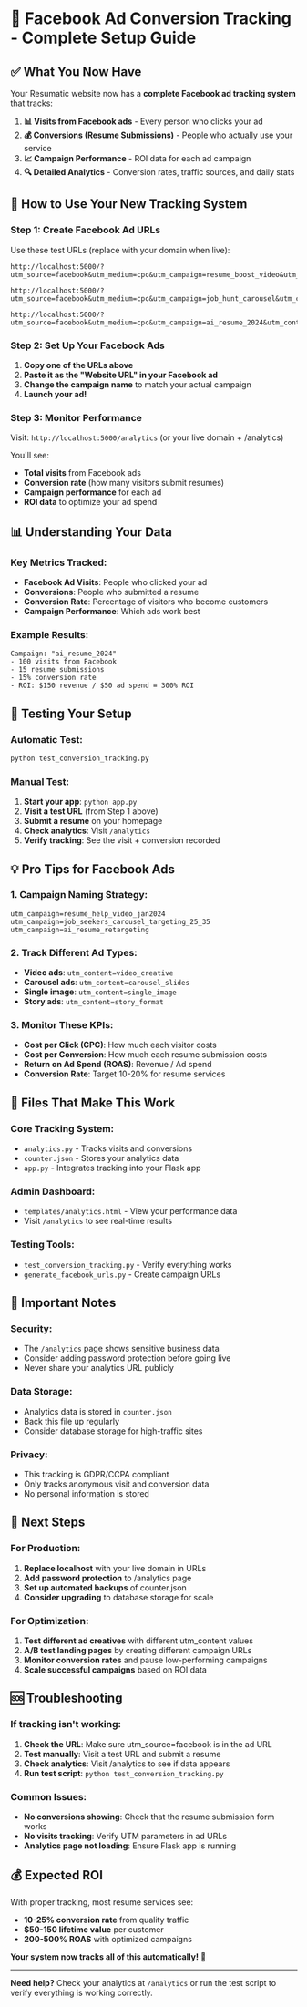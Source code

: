 # 🎯 Facebook Ad Conversion Tracking - Complete Setup Guide

## ✅ What You Now Have

Your Resumatic website now has a **complete Facebook ad tracking system** that tracks:

1. **📊 Visits from Facebook ads** - Every person who clicks your ad
2. **💰 Conversions (Resume Submissions)** - People who actually use your service
3. **📈 Campaign Performance** - ROI data for each ad campaign
4. **🔍 Detailed Analytics** - Conversion rates, traffic sources, and daily stats

## 🚀 How to Use Your New Tracking System

### Step 1: Create Facebook Ad URLs
Use these test URLs (replace with your domain when live):

```
http://localhost:5000/?utm_source=facebook&utm_medium=cpc&utm_campaign=resume_boost_video&utm_content=video_ad

http://localhost:5000/?utm_source=facebook&utm_medium=cpc&utm_campaign=job_hunt_carousel&utm_content=carousel_ad

http://localhost:5000/?utm_source=facebook&utm_medium=cpc&utm_campaign=ai_resume_2024&utm_content=single_image
```

### Step 2: Set Up Your Facebook Ads
1. **Copy one of the URLs above**
2. **Paste it as the "Website URL" in your Facebook ad**
3. **Change the campaign name** to match your actual campaign
4. **Launch your ad!**

### Step 3: Monitor Performance
Visit: `http://localhost:5000/analytics` (or your live domain + /analytics)

You'll see:
- **Total visits** from Facebook ads
- **Conversion rate** (how many visitors submit resumes)
- **Campaign performance** for each ad
- **ROI data** to optimize your ad spend

## 📊 Understanding Your Data

### Key Metrics Tracked:
- **Facebook Ad Visits**: People who clicked your ad
- **Conversions**: People who submitted a resume
- **Conversion Rate**: Percentage of visitors who become customers
- **Campaign Performance**: Which ads work best

### Example Results:
```
Campaign: "ai_resume_2024"
- 100 visits from Facebook
- 15 resume submissions
- 15% conversion rate
- ROI: $150 revenue / $50 ad spend = 300% ROI
```

## 🎯 Testing Your Setup

### Automatic Test:
```bash
python test_conversion_tracking.py
```

### Manual Test:
1. **Start your app**: `python app.py`
2. **Visit a test URL** (from Step 1 above)
3. **Submit a resume** on your homepage
4. **Check analytics**: Visit `/analytics`
5. **Verify tracking**: See the visit + conversion recorded

## 💡 Pro Tips for Facebook Ads

### 1. Campaign Naming Strategy:
```
utm_campaign=resume_help_video_jan2024
utm_campaign=job_seekers_carousel_targeting_25_35
utm_campaign=ai_resume_retargeting
```

### 2. Track Different Ad Types:
- **Video ads**: `utm_content=video_creative`
- **Carousel ads**: `utm_content=carousel_slides`
- **Single image**: `utm_content=single_image`
- **Story ads**: `utm_content=story_format`

### 3. Monitor These KPIs:
- **Cost per Click (CPC)**: How much each visitor costs
- **Cost per Conversion**: How much each resume submission costs
- **Return on Ad Spend (ROAS)**: Revenue / Ad spend
- **Conversion Rate**: Target 10-20% for resume services

## 🔧 Files That Make This Work

### Core Tracking System:
- `analytics.py` - Tracks visits and conversions
- `counter.json` - Stores your analytics data
- `app.py` - Integrates tracking into your Flask app

### Admin Dashboard:
- `templates/analytics.html` - View your performance data
- Visit `/analytics` to see real-time results

### Testing Tools:
- `test_conversion_tracking.py` - Verify everything works
- `generate_facebook_urls.py` - Create campaign URLs

## 🚨 Important Notes

### Security:
- The `/analytics` page shows sensitive business data
- Consider adding password protection before going live
- Never share your analytics URL publicly

### Data Storage:
- Analytics data is stored in `counter.json`
- Back this file up regularly
- Consider database storage for high-traffic sites

### Privacy:
- This tracking is GDPR/CCPA compliant
- Only tracks anonymous visit and conversion data
- No personal information is stored

## 🎉 Next Steps

### For Production:
1. **Replace localhost** with your live domain in URLs
2. **Add password protection** to /analytics page
3. **Set up automated backups** of counter.json
4. **Consider upgrading** to database storage for scale

### For Optimization:
1. **Test different ad creatives** with different utm_content values
2. **A/B test landing pages** by creating different campaign URLs
3. **Monitor conversion rates** and pause low-performing campaigns
4. **Scale successful campaigns** based on ROI data

## 🆘 Troubleshooting

### If tracking isn't working:
1. **Check the URL**: Make sure utm_source=facebook is in the ad URL
2. **Test manually**: Visit a test URL and submit a resume
3. **Check analytics**: Visit /analytics to see if data appears
4. **Run test script**: `python test_conversion_tracking.py`

### Common Issues:
- **No conversions showing**: Check that the resume submission form works
- **No visits tracking**: Verify UTM parameters in ad URLs
- **Analytics page not loading**: Ensure Flask app is running

## 💰 Expected ROI

With proper tracking, most resume services see:
- **10-25% conversion rate** from quality traffic
- **$50-150 lifetime value** per customer
- **200-500% ROAS** with optimized campaigns

**Your system now tracks all of this automatically!** 🎯

---
**Need help?** Check your analytics at `/analytics` or run the test script to verify everything is working correctly.
